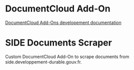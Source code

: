 
# DocumentCloud Add-On

[DocumentCloud Add-Ons developement documentation](https://github.com/MuckRock/documentcloud-hello-world-addon/wiki/)

# SIDE Documents Scraper

Custom DocumentCloud Add-On to scrape documents from side.developpement-durable.gouv.fr.
